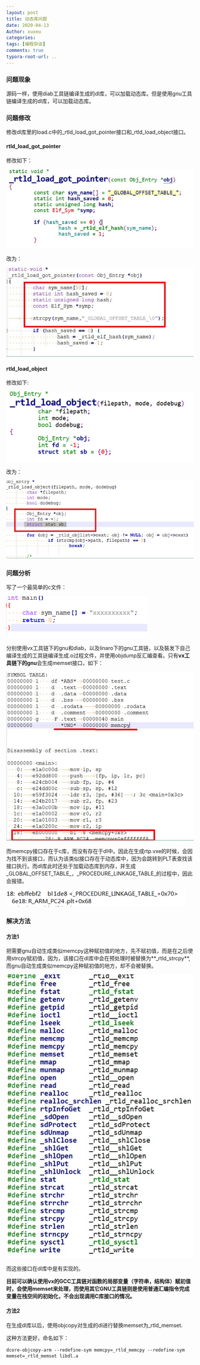 ```yaml
---
layout: post
title: 动态库问题
date: 2020-04-13
Author: xuxeu
categories: 
tags: [编程杂谈]
comments: true
typora-root-url: ..
---
```


### 问题现象

源码一样，使用diab工具链编译生成的dl库，可以加载动态库。但是使用gnu工具链编译生成的dl库，可以加载动态库。

### 问题修改

修改dl库里的load.c中的_rtld_load_got_pointer接口和_rtld_load_object接口。

#### rtld_load_got_pointer

修改如下：

![4](/images/2020-04-13-rtp-dyn/4.bmp)

改为：

![2](/images/2020-04-13-rtp-dyn/2.bmp)

#### rtld_load_object

修改如下:

![5](/images/2020-04-13-rtp-dyn/5.bmp)

改为：

![1](/images/2020-04-13-rtp-dyn/1.bmp)

### 问题分析

写了一个最简单的c文件：



![6](/images/2020-04-13-rtp-dyn/6.bmp)

分别使用vx工具链下的gnu和diab，以及linaro下的gnu工具链，以及裝发下自己编译生成的工具链编译生成.o过程文件，并使用objdump反汇编查看。只有**vx工具链下的gnu**会生成memset接口，如下：

![3](/images/2020-04-13-rtp-dyn/3.bmp)

而memcpy接口存在于c库，而没有存在于dl中。因此在生成rtp.vxe的时候，会因为找不到该接口，而认为该类似接口存在于动态库中，因为会跳转到PLT表查找该接口执行。而dl库此时还处于加载动态库到内存，并生成_GLOBAL_OFFSET_TABLE_，_PROCEDURE_LINKAGE_TABLE_的过程中，因此会报错。

![7](/images/2020-04-13-rtp-dyn/7.bmp)

### 解决方法

#### 方法1

把需要gnu自动生成类似memcpy这种赋初值的地方，先不赋初值，而是在之后使用strcpy赋初值，因为，该接口在dl库中会在预处理时被替换为**_rtld_strcpy**,而gnu自动生成类似memcpy这种赋初值的地方，却不会被替换。

![rtldenv](/images/2020-04-13-rtp-dyn/rtldenv.bmp)

而这些接口在dl库中是有实现的。

**目前可以确认使用vx的GCC工具链对函数的局部变量（字符串，结构体）赋初值时，会使用memset来处理，而使用其它GNU工具链则是使用普通汇编指令完成变量在栈空间的初始化，不会出现调用C库接口的情况。**

#### 方法2

在生成dl库以后，使用objcopy对生成的dl进行替换memset为_rtld_memset.

这种方法更好，命名如下：

```
dcore-objcopy-arm --redefine-sym memcpy=_rtld_memcpy --redefine-sym memset=_rtld_memset libdl.a
```
